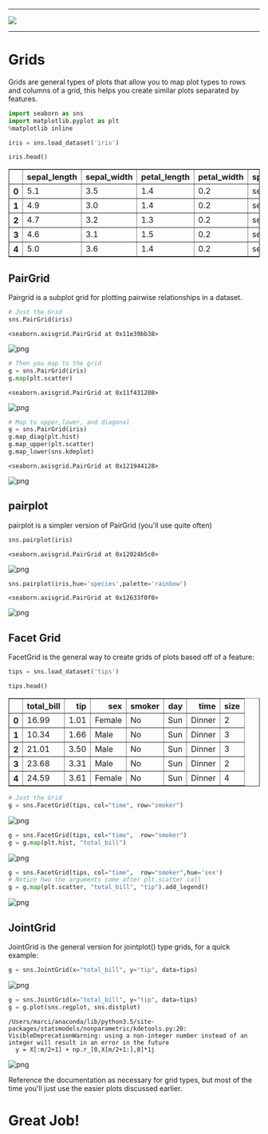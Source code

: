 
___

<a href='http://www.pieriandata.com'> <img src='../Pierian_Data_Logo.png' /></a>
___

# Grids

Grids are general types of plots that allow you to map plot types to rows and columns of a grid, this helps you create similar plots separated by features.


```python
import seaborn as sns
import matplotlib.pyplot as plt
%matplotlib inline
```


```python
iris = sns.load_dataset('iris')
```


```python
iris.head()

```




<div>
<table border="1" class="dataframe">
  <thead>
    <tr style="text-align: right;">
      <th></th>
      <th>sepal_length</th>
      <th>sepal_width</th>
      <th>petal_length</th>
      <th>petal_width</th>
      <th>species</th>
    </tr>
  </thead>
  <tbody>
    <tr>
      <th>0</th>
      <td>5.1</td>
      <td>3.5</td>
      <td>1.4</td>
      <td>0.2</td>
      <td>setosa</td>
    </tr>
    <tr>
      <th>1</th>
      <td>4.9</td>
      <td>3.0</td>
      <td>1.4</td>
      <td>0.2</td>
      <td>setosa</td>
    </tr>
    <tr>
      <th>2</th>
      <td>4.7</td>
      <td>3.2</td>
      <td>1.3</td>
      <td>0.2</td>
      <td>setosa</td>
    </tr>
    <tr>
      <th>3</th>
      <td>4.6</td>
      <td>3.1</td>
      <td>1.5</td>
      <td>0.2</td>
      <td>setosa</td>
    </tr>
    <tr>
      <th>4</th>
      <td>5.0</td>
      <td>3.6</td>
      <td>1.4</td>
      <td>0.2</td>
      <td>setosa</td>
    </tr>
  </tbody>
</table>
</div>



## PairGrid

Pairgrid is a subplot grid for plotting pairwise relationships in a dataset.


```python
# Just the Grid
sns.PairGrid(iris)
```




    <seaborn.axisgrid.PairGrid at 0x11e39bb38>




![png](04-Grids_files/04-Grids_6_1.png)



```python
# Then you map to the grid
g = sns.PairGrid(iris)
g.map(plt.scatter)
```




    <seaborn.axisgrid.PairGrid at 0x11f431208>




![png](04-Grids_files/04-Grids_7_1.png)



```python
# Map to upper,lower, and diagonal
g = sns.PairGrid(iris)
g.map_diag(plt.hist)
g.map_upper(plt.scatter)
g.map_lower(sns.kdeplot)
```




    <seaborn.axisgrid.PairGrid at 0x121944128>




![png](04-Grids_files/04-Grids_8_1.png)


## pairplot

pairplot is a simpler version of PairGrid (you'll use quite often)


```python
sns.pairplot(iris)
```




    <seaborn.axisgrid.PairGrid at 0x12024b5c0>




![png](04-Grids_files/04-Grids_10_1.png)



```python
sns.pairplot(iris,hue='species',palette='rainbow')
```




    <seaborn.axisgrid.PairGrid at 0x12633f0f0>




![png](04-Grids_files/04-Grids_11_1.png)


## Facet Grid

FacetGrid is the general way to create grids of plots based off of a feature:


```python
tips = sns.load_dataset('tips')
```


```python
tips.head()
```




<div>
<table border="1" class="dataframe">
  <thead>
    <tr style="text-align: right;">
      <th></th>
      <th>total_bill</th>
      <th>tip</th>
      <th>sex</th>
      <th>smoker</th>
      <th>day</th>
      <th>time</th>
      <th>size</th>
    </tr>
  </thead>
  <tbody>
    <tr>
      <th>0</th>
      <td>16.99</td>
      <td>1.01</td>
      <td>Female</td>
      <td>No</td>
      <td>Sun</td>
      <td>Dinner</td>
      <td>2</td>
    </tr>
    <tr>
      <th>1</th>
      <td>10.34</td>
      <td>1.66</td>
      <td>Male</td>
      <td>No</td>
      <td>Sun</td>
      <td>Dinner</td>
      <td>3</td>
    </tr>
    <tr>
      <th>2</th>
      <td>21.01</td>
      <td>3.50</td>
      <td>Male</td>
      <td>No</td>
      <td>Sun</td>
      <td>Dinner</td>
      <td>3</td>
    </tr>
    <tr>
      <th>3</th>
      <td>23.68</td>
      <td>3.31</td>
      <td>Male</td>
      <td>No</td>
      <td>Sun</td>
      <td>Dinner</td>
      <td>2</td>
    </tr>
    <tr>
      <th>4</th>
      <td>24.59</td>
      <td>3.61</td>
      <td>Female</td>
      <td>No</td>
      <td>Sun</td>
      <td>Dinner</td>
      <td>4</td>
    </tr>
  </tbody>
</table>
</div>




```python
# Just the Grid
g = sns.FacetGrid(tips, col="time", row="smoker")
```


![png](04-Grids_files/04-Grids_15_0.png)



```python
g = sns.FacetGrid(tips, col="time",  row="smoker")
g = g.map(plt.hist, "total_bill")
```


![png](04-Grids_files/04-Grids_16_0.png)



```python
g = sns.FacetGrid(tips, col="time",  row="smoker",hue='sex')
# Notice hwo the arguments come after plt.scatter call
g = g.map(plt.scatter, "total_bill", "tip").add_legend()
```


![png](04-Grids_files/04-Grids_17_0.png)


## JointGrid

JointGrid is the general version for jointplot() type grids, for a quick example:


```python
g = sns.JointGrid(x="total_bill", y="tip", data=tips)
```


![png](04-Grids_files/04-Grids_19_0.png)



```python
g = sns.JointGrid(x="total_bill", y="tip", data=tips)
g = g.plot(sns.regplot, sns.distplot)
```

    /Users/marci/anaconda/lib/python3.5/site-packages/statsmodels/nonparametric/kdetools.py:20: VisibleDeprecationWarning: using a non-integer number instead of an integer will result in an error in the future
      y = X[:m/2+1] + np.r_[0,X[m/2+1:],0]*1j



![png](04-Grids_files/04-Grids_20_1.png)


Reference the documentation as necessary for grid types, but most of the time you'll just use the easier plots discussed earlier.
# Great Job!
